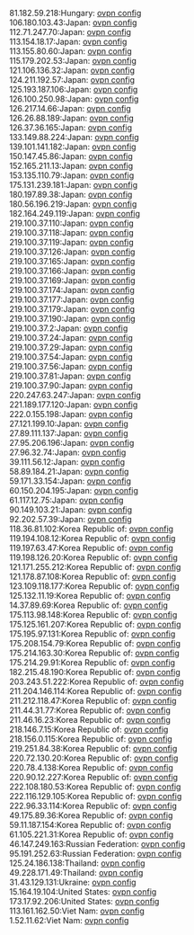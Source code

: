 81.182.59.218:Hungary: [ovpn config](vpn/81_182_59_218.ovpn)  
106.180.103.43:Japan: [ovpn config](vpn/106_180_103_43.ovpn)  
112.71.247.70:Japan: [ovpn config](vpn/112_71_247_70.ovpn)  
113.154.18.17:Japan: [ovpn config](vpn/113_154_18_17.ovpn)  
113.155.80.60:Japan: [ovpn config](vpn/113_155_80_60.ovpn)  
115.179.202.53:Japan: [ovpn config](vpn/115_179_202_53.ovpn)  
121.106.136.32:Japan: [ovpn config](vpn/121_106_136_32.ovpn)  
124.211.192.57:Japan: [ovpn config](vpn/124_211_192_57.ovpn)  
125.193.187.106:Japan: [ovpn config](vpn/125_193_187_106.ovpn)  
126.100.250.98:Japan: [ovpn config](vpn/126_100_250_98.ovpn)  
126.217.14.66:Japan: [ovpn config](vpn/126_217_14_66.ovpn)  
126.26.88.189:Japan: [ovpn config](vpn/126_26_88_189.ovpn)  
126.37.36.165:Japan: [ovpn config](vpn/126_37_36_165.ovpn)  
133.149.88.224:Japan: [ovpn config](vpn/133_149_88_224.ovpn)  
139.101.141.182:Japan: [ovpn config](vpn/139_101_141_182.ovpn)  
150.147.45.86:Japan: [ovpn config](vpn/150_147_45_86.ovpn)  
152.165.211.13:Japan: [ovpn config](vpn/152_165_211_13.ovpn)  
153.135.110.79:Japan: [ovpn config](vpn/153_135_110_79.ovpn)  
175.131.239.181:Japan: [ovpn config](vpn/175_131_239_181.ovpn)  
180.197.89.38:Japan: [ovpn config](vpn/180_197_89_38.ovpn)  
180.56.196.219:Japan: [ovpn config](vpn/180_56_196_219.ovpn)  
182.164.249.119:Japan: [ovpn config](vpn/182_164_249_119.ovpn)  
219.100.37.110:Japan: [ovpn config](vpn/219_100_37_110.ovpn)  
219.100.37.118:Japan: [ovpn config](vpn/219_100_37_118.ovpn)  
219.100.37.119:Japan: [ovpn config](vpn/219_100_37_119.ovpn)  
219.100.37.126:Japan: [ovpn config](vpn/219_100_37_126.ovpn)  
219.100.37.165:Japan: [ovpn config](vpn/219_100_37_165.ovpn)  
219.100.37.166:Japan: [ovpn config](vpn/219_100_37_166.ovpn)  
219.100.37.169:Japan: [ovpn config](vpn/219_100_37_169.ovpn)  
219.100.37.174:Japan: [ovpn config](vpn/219_100_37_174.ovpn)  
219.100.37.177:Japan: [ovpn config](vpn/219_100_37_177.ovpn)  
219.100.37.179:Japan: [ovpn config](vpn/219_100_37_179.ovpn)  
219.100.37.190:Japan: [ovpn config](vpn/219_100_37_190.ovpn)  
219.100.37.2:Japan: [ovpn config](vpn/219_100_37_2.ovpn)  
219.100.37.24:Japan: [ovpn config](vpn/219_100_37_24.ovpn)  
219.100.37.29:Japan: [ovpn config](vpn/219_100_37_29.ovpn)  
219.100.37.54:Japan: [ovpn config](vpn/219_100_37_54.ovpn)  
219.100.37.56:Japan: [ovpn config](vpn/219_100_37_56.ovpn)  
219.100.37.81:Japan: [ovpn config](vpn/219_100_37_81.ovpn)  
219.100.37.90:Japan: [ovpn config](vpn/219_100_37_90.ovpn)  
220.247.63.247:Japan: [ovpn config](vpn/220_247_63_247.ovpn)  
221.189.177.120:Japan: [ovpn config](vpn/221_189_177_120.ovpn)  
222.0.155.198:Japan: [ovpn config](vpn/222_0_155_198.ovpn)  
27.121.199.10:Japan: [ovpn config](vpn/27_121_199_10.ovpn)  
27.89.111.137:Japan: [ovpn config](vpn/27_89_111_137.ovpn)  
27.95.206.196:Japan: [ovpn config](vpn/27_95_206_196.ovpn)  
27.96.32.74:Japan: [ovpn config](vpn/27_96_32_74.ovpn)  
39.111.56.12:Japan: [ovpn config](vpn/39_111_56_12.ovpn)  
58.89.184.21:Japan: [ovpn config](vpn/58_89_184_21.ovpn)  
59.171.33.154:Japan: [ovpn config](vpn/59_171_33_154.ovpn)  
60.150.204.195:Japan: [ovpn config](vpn/60_150_204_195.ovpn)  
61.117.12.75:Japan: [ovpn config](vpn/61_117_12_75.ovpn)  
90.149.103.21:Japan: [ovpn config](vpn/90_149_103_21.ovpn)  
92.202.57.39:Japan: [ovpn config](vpn/92_202_57_39.ovpn)  
118.36.81.102:Korea Republic of: [ovpn config](vpn/118_36_81_102.ovpn)  
119.194.108.12:Korea Republic of: [ovpn config](vpn/119_194_108_12.ovpn)  
119.197.63.47:Korea Republic of: [ovpn config](vpn/119_197_63_47.ovpn)  
119.198.126.20:Korea Republic of: [ovpn config](vpn/119_198_126_20.ovpn)  
121.171.255.212:Korea Republic of: [ovpn config](vpn/121_171_255_212.ovpn)  
121.178.87.108:Korea Republic of: [ovpn config](vpn/121_178_87_108.ovpn)  
123.109.118.177:Korea Republic of: [ovpn config](vpn/123_109_118_177.ovpn)  
125.132.11.19:Korea Republic of: [ovpn config](vpn/125_132_11_19.ovpn)  
14.37.89.69:Korea Republic of: [ovpn config](vpn/14_37_89_69.ovpn)  
175.113.98.148:Korea Republic of: [ovpn config](vpn/175_113_98_148.ovpn)  
175.125.161.207:Korea Republic of: [ovpn config](vpn/175_125_161_207.ovpn)  
175.195.97.131:Korea Republic of: [ovpn config](vpn/175_195_97_131.ovpn)  
175.208.154.79:Korea Republic of: [ovpn config](vpn/175_208_154_79.ovpn)  
175.214.163.30:Korea Republic of: [ovpn config](vpn/175_214_163_30.ovpn)  
175.214.29.91:Korea Republic of: [ovpn config](vpn/175_214_29_91.ovpn)  
182.215.48.190:Korea Republic of: [ovpn config](vpn/182_215_48_190.ovpn)  
203.243.51.222:Korea Republic of: [ovpn config](vpn/203_243_51_222.ovpn)  
211.204.146.114:Korea Republic of: [ovpn config](vpn/211_204_146_114.ovpn)  
211.212.118.47:Korea Republic of: [ovpn config](vpn/211_212_118_47.ovpn)  
211.44.31.77:Korea Republic of: [ovpn config](vpn/211_44_31_77.ovpn)  
211.46.16.23:Korea Republic of: [ovpn config](vpn/211_46_16_23.ovpn)  
218.146.7.15:Korea Republic of: [ovpn config](vpn/218_146_7_15.ovpn)  
218.156.0.115:Korea Republic of: [ovpn config](vpn/218_156_0_115.ovpn)  
219.251.84.38:Korea Republic of: [ovpn config](vpn/219_251_84_38.ovpn)  
220.72.130.20:Korea Republic of: [ovpn config](vpn/220_72_130_20.ovpn)  
220.78.4.138:Korea Republic of: [ovpn config](vpn/220_78_4_138.ovpn)  
220.90.12.227:Korea Republic of: [ovpn config](vpn/220_90_12_227.ovpn)  
222.108.180.53:Korea Republic of: [ovpn config](vpn/222_108_180_53.ovpn)  
222.116.129.105:Korea Republic of: [ovpn config](vpn/222_116_129_105.ovpn)  
222.96.33.114:Korea Republic of: [ovpn config](vpn/222_96_33_114.ovpn)  
49.175.89.36:Korea Republic of: [ovpn config](vpn/49_175_89_36.ovpn)  
59.11.187.154:Korea Republic of: [ovpn config](vpn/59_11_187_154.ovpn)  
61.105.221.31:Korea Republic of: [ovpn config](vpn/61_105_221_31.ovpn)  
46.147.249.163:Russian Federation: [ovpn config](vpn/46_147_249_163.ovpn)  
95.191.252.63:Russian Federation: [ovpn config](vpn/95_191_252_63.ovpn)  
125.24.186.138:Thailand: [ovpn config](vpn/125_24_186_138.ovpn)  
49.228.171.49:Thailand: [ovpn config](vpn/49_228_171_49.ovpn)  
31.43.129.131:Ukraine: [ovpn config](vpn/31_43_129_131.ovpn)  
15.164.19.104:United States: [ovpn config](vpn/15_164_19_104.ovpn)  
173.17.92.206:United States: [ovpn config](vpn/173_17_92_206.ovpn)  
113.161.162.50:Viet Nam: [ovpn config](vpn/113_161_162_50.ovpn)  
1.52.11.62:Viet Nam: [ovpn config](vpn/1_52_11_62.ovpn)  
